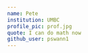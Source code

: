 ```yaml
---
name: Pete
institution: UMBC
profile_pic: prof.jpg
quote: I can do math now
github_user: pswann1
---
```

